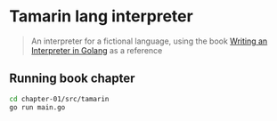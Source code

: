 # Tamarin lang interpreter

> An interpreter for a fictional language, using the book [Writing an Interpreter in Golang](https://interpreterbook.com/) as a reference

## Running book chapter

```bash
cd chapter-01/src/tamarin
go run main.go
```